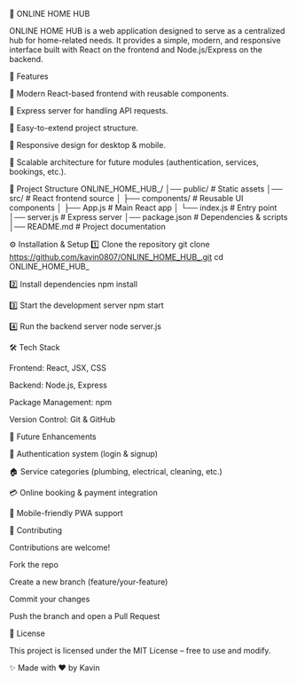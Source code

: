 🏡 ONLINE HOME HUB

ONLINE HOME HUB is a web application designed to serve as a centralized hub for home-related needs.
It provides a simple, modern, and responsive interface built with React on the frontend and Node.js/Express on the backend.

🚀 Features

🔹 Modern React-based frontend with reusable components.

🔹 Express server for handling API requests.

🔹 Easy-to-extend project structure.

🔹 Responsive design for desktop & mobile.

🔹 Scalable architecture for future modules (authentication, services, bookings, etc.).

📂 Project Structure
ONLINE_HOME_HUB_/
│── public/           # Static assets
│── src/              # React frontend source
│   ├── components/   # Reusable UI components
│   ├── App.js        # Main React app
│   └── index.js      # Entry point
│── server.js         # Express server
│── package.json      # Dependencies & scripts
│── README.md         # Project documentation

⚙️ Installation & Setup
1️⃣ Clone the repository
git clone https://github.com/kavin0807/ONLINE_HOME_HUB_.git
cd ONLINE_HOME_HUB_

2️⃣ Install dependencies
npm install

3️⃣ Start the development server
npm start

4️⃣ Run the backend server
node server.js

🛠️ Tech Stack

Frontend: React, JSX, CSS

Backend: Node.js, Express

Package Management: npm

Version Control: Git & GitHub

🌟 Future Enhancements

🔐 Authentication system (login & signup)

🏠 Service categories (plumbing, electrical, cleaning, etc.)

💳 Online booking & payment integration

📱 Mobile-friendly PWA support

🤝 Contributing

Contributions are welcome!

Fork the repo

Create a new branch (feature/your-feature)

Commit your changes

Push the branch and open a Pull Request

📜 License

This project is licensed under the MIT License – free to use and modify.

✨ Made with ❤️ by Kavin
